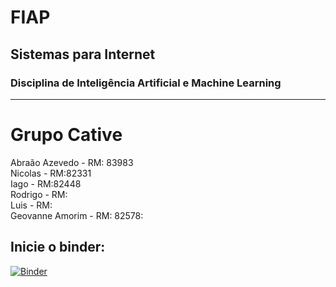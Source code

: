 # FIAP

## Sistemas para Internet

### Disciplina de Inteligência Artificial e Machine Learning

---

# Grupo Cative

Abraão Azevedo - RM: 83983 \
Nicolas - RM:82331 \
Iago - RM:82448 \
Rodrigo - RM: \
Luis - RM: \
Geovanne Amorim - RM: 82578:

## Inicie o binder:

[![Binder](https://mybinder.org/badge_logo.svg)](https://mybinder.org/v2/gh/azabraao/IA-avaliacao-01/master)
